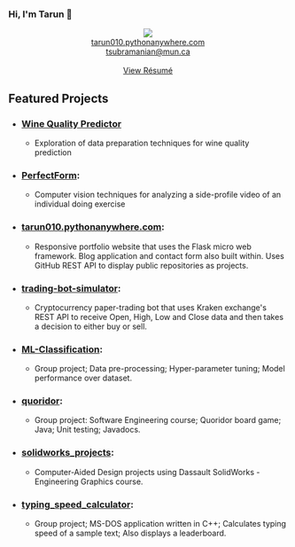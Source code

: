 ### Hi, I'm Tarun 👋

<p align="center">
 <a href="https://www.linkedin.com/in/tarun010/" target="_blank">
  <img src="https://img.icons8.com/fluent/48/000000/linkedin.png" />
 </a>
  <br>
  <a href="https://tarun010.pythonanywhere.com">tarun010.pythonanywhere.com</a>
 <br>
  <a href="mailto:tsubramanian@mun.ca">tsubramanian@mun.ca</a>
 <br>
 <br>
 <a href="https://tarun010.pythonanywhere.com/static/Resume-Tarun_Subramanian.pdf">View Résumé</a>
</p>

## Featured Projects
- ### [Wine Quality Predictor](https://github.com/tarun010/wine_quality_prediction)
   - Exploration of data preparation techniques for wine quality prediction

- ### [PerfectForm](https://github.com/tarun010/PerfectForm):
  - Computer vision techniques for analyzing a side-profile video of an individual doing exercise

- ### [tarun010.pythonanywhere.com](https://github.com/tarun010/tarun010.pythonanywhere.com):
  - Responsive portfolio website that uses the Flask micro web framework. Blog application and contact form also built within. Uses GitHub REST API to display public repositories as projects.

- ### [trading-bot-simulator](https://gitfront.io/r/tvf3py3/38e6a314437481a346c4eaccce76e3c0cf3167a0/trading-bot-simulator/):
  - Cryptocurrency paper-trading bot that uses Kraken exchange's REST API to receive Open, High, Low and Close data and then takes a decision to either buy or sell.

- ### [ML-Classification](https://gitfront.io/r/tvf3py3/3533d08f15fc39d1cd4ef0b8421466915496edc4/ML-Classification/):
  - Group project; Data pre-processing; Hyper-parameter tuning; Model performance over dataset.

- ### [quoridor](https://github.com/tarun010/quoridor):
  - Group project: Software Engineering course; Quoridor board game; Java; Unit testing; Javadocs.

- ### [solidworks_projects](https://github.com/tarun010/solidworks_projects):
  - Computer-Aided Design projects using Dassault SolidWorks - Engineering Graphics course.

- ### [typing_speed_calculator](https://github.com/tarun010/typing_speed_calculator):
  - Group project; MS-DOS application written in C++; Calculates typing speed of a sample text; Also displays a leaderboard. 

<!--
**tarun010/tarun010** is a ✨ _special_ ✨ repository because its `README.md` (this file) appears on your GitHub profile.

Here are some ideas to get you started:

- 🔭 I’m currently working on ...
- 🌱 I’m currently learning ...
- 👯 I’m looking to collaborate on ...
- 🤔 I’m looking for help with ...
- 💬 Ask me about ...
- 📫 How to reach me: ...
- 😄 Pronouns: ...
- ⚡ Fun fact: ...
-->

